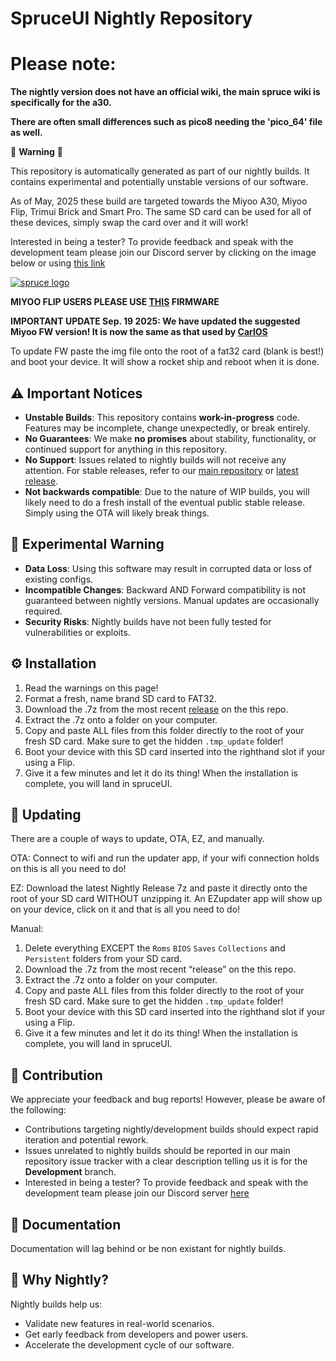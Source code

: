 # SpruceUI Nightly Repository

# Please note:

**The nightly version does not have an official wiki, the main spruce wiki is specifically for the a30.**

**There are often small differences such as pico8 needing the 'pico_64' file as well.**

🚨 **Warning** 🚨

This repository is automatically generated as part of our nightly builds. It contains experimental and potentially unstable versions of our software.

As of May, 2025 these build are targeted towards the Miyoo A30, Miyoo Flip, Trimui Brick and Smart Pro. The same SD card can be used for all of these devices, simply swap the card over and it will work! 

Interested in being a tester? To provide feedback and speak with the development team please join our Discord server by clicking on the image below or using [this link](https://discord.gg/KjR5uMQQt9)

[![spruce logo](https://github.com/user-attachments/assets/ee3ce8fa-87f2-455a-adf6-c071f7ce4e7a)
](https://discord.gg/KjR5uMQQt9)

**MIYOO FLIP USERS PLEASE USE [THIS](https://github.com/spruceUI/spruceOS/releases/download/flip0.0/miyoo355_fw.img) FIRMWARE**

**IMPORTANT UPDATE Sep. 19 2025: We have updated the suggested Miyoo FW version! It is now the same as that used by [CarlOS](https://github.com/CarlosPix/CarlOS)**

To update FW paste the img file onto the root of a fat32 card (blank is best!) and boot your device. It will show a rocket ship and reboot when it is done. 

## ⚠️ Important Notices

- **Unstable Builds**: This repository contains **work-in-progress** code. Features may be incomplete, change unexpectedly, or break entirely.
- **No Guarantees**: We make **no promises** about stability, functionality, or continued support for anything in this repository.
- **No Support**: Issues related to nightly builds will not receive any attention. For stable releases, refer to our [main repository](https://github.com/spruceUI/spruceOS) or [latest release](https://github.com/spruceUI/spruceOS/releases/latest).
- **Not backwards compatible**: Due to the nature of WIP builds, you will likely need to do a fresh install of the eventual public stable release. Simply using the OTA will likely break things. 
## 🧪 Experimental Warning
- **Data Loss**: Using this software may result in corrupted data or loss of existing configs.
- **Incompatible Changes**: Backward AND Forward compatibility is not guaranteed between nightly versions. Manual updates are occasionally required.
- **Security Risks**: Nightly builds have not been fully tested for vulnerabilities or exploits.

## ⚙️ Installation

1) Read the warnings on this page!
2) Format a fresh, name brand SD card to FAT32.
3) Download the .7z from the most  recent [release](https://github.com/spruceUI/spruceOSNightlies/releases) on the this repo.
4) Extract the .7z onto a folder on your computer.
5) Copy and paste ALL files from this folder directly to the root of your fresh SD card. Make sure to get the hidden `.tmp_update` folder!
6) Boot your device with this SD card inserted into the righthand slot if your using a Flip.
7) Give it a few minutes and let it do its thing! When the installation is complete, you will land in spruceUI.

## 🚡 Updating

There are a couple of ways to update, OTA, EZ, and manually.

OTA: Connect to wifi and run the updater app, if your wifi connection holds on this is all you need to do! 

EZ: Download the latest Nightly Release 7z and paste it directly onto the root of your SD card WITHOUT unzipping it. An EZupdater app will show up on your device, click on it and that is all you need to do!

Manual:

1) Delete everything EXCEPT the `Roms` `BIOS` `Saves` `Collections` and `Persistent` folders from your SD card.
2) Download the .7z from the most  recent “release” on the this repo.
3) Extract the .7z onto a folder on your computer.
4) Copy and paste ALL files from this folder directly to the root of your fresh SD card. Make sure to get the hidden `.tmp_update` folder!
5) Boot your device with this SD card inserted into the righthand slot if your using a Flip.
6) Give it a few minutes and let it do its thing! When the installation is complete, you will land in spruceUI.

## 🤝 Contribution
We appreciate your feedback and bug reports! However, please be aware of the following:

- Contributions targeting nightly/development builds should expect rapid iteration and potential rework.
- Issues unrelated to nightly builds should be reported in our main repository issue tracker with a clear description telling us it is for the **Development** branch.
- Interested in being a tester? To provide feedback and speak with the development team please join our Discord server [here](https://discord.gg/KjR5uMQQt9)


## 📖 Documentation
Documentation will lag behind or be non existant for nightly builds.

## 🌟 Why Nightly?
Nightly builds help us:
- Validate new features in real-world scenarios.
- Get early feedback from developers and power users.
- Accelerate the development cycle of our software.





